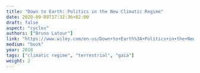 ```yaml
---
title: "Down to Earth: Politics in the New Climatic Regime"
date: 2020-09-09T17:32:36+02:00
draft: false
aspect: "cycles"
authors: ["Bruno Latour"]
link: "https://www.wiley.com/en-us/Down+to+Earth%3A+Politics+in+the+New+Climatic+Regime-p-9781509530564"
medium: "book"
year: 2018
tags: ["climatic regime", "terrestrial", "gaia"]
weight: 2
---
```

